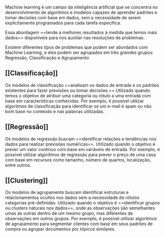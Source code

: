 Machine learning é um campo da inteligência artificial que se concentra no desenvolvimento de algoritmos e modelos capazes de aprender padrões e tomar decisões com base em dados, sem a necessidade de serem explicitamente programados para cada tarefa especifica. 

Essa abordagem ==tende a melhores resultados à medida que temos mais dados== disponíveis para nos auxiliar nas resoluções de problemas.

Existem diferentes tipos de problemas que podem ser abordados com Machine Learning, e eles podem ser agrupados em três grandes grupos: Regressão, Classificação e Agrupamento

## [[Classificação]]
Os modelos de classificação ==analisam os dados de entrada e os padrões existentes para fazer previsões ou tomar decisões.==
Utilizado quando temos o objetivo de atribuir uma categoria ou rótulo a uma entrada com base em características conhecidas. Por exemplo, é possível utilizar algoritmos de classificação para identificar se um e-mail é spam ou não bom base no conteúdo e nas palavras utilizadas.

## [[Regressão]]
Os modelos de regressão buscam ==identificar relações e tendências nos dados para realizar previsões numéricas==.
Utilizado quando o objetivo é prever um valor contínuo com base em variáveis de entrada. Por exemplo, é possível utilizar algoritmos de regressão para prever o preço de uma casa com base em recursos como tamanho, número de quartos, localização, entre outros.

## [[Clustering]]
Os modelos de agrupamento buscam identificar estruturas e relacionamentos ocultos nos dados sem a necessidade de rótulos categorias pré-definidas.
Utilizado quando o objetivo é ==identificar grupos ou clusters naturais nos dados==, onde as observações são semelhantes umas às outras dentro de um mesmo grupo, mas diferentes de observações em outros grupos. Por exemplo, é possível utilizar algoritmos de agrupamento para segmentar clientes com base em seus padrões de compra ou agrupar documentos por tópicos similares.


